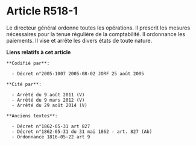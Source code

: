 # Article R518-1

Le directeur général ordonne toutes les opérations. Il prescrit les mesures nécessaires pour la tenue régulière de la
comptabilité. Il ordonnance les paiements. Il vise et arrête les divers états de toute nature.

**Liens relatifs à cet article**

	**Codifié par**:

	  - Décret n°2005-1007 2005-08-02 JORF 25 août 2005

	**Cité par**:

	  - Arrêté du 9 août 2011 (V)
	  - Arrêté du 9 mars 2012 (V)
	  - Arrêté du 29 août 2014 (V)

	**Anciens textes**:

	  - Décret n°1862-05-31 art 827
	  - Décret n°1862-05-31 du 31 mai 1862 - art. 827 (Ab)
	  - Ordonnance 1816-05-22 art 9
